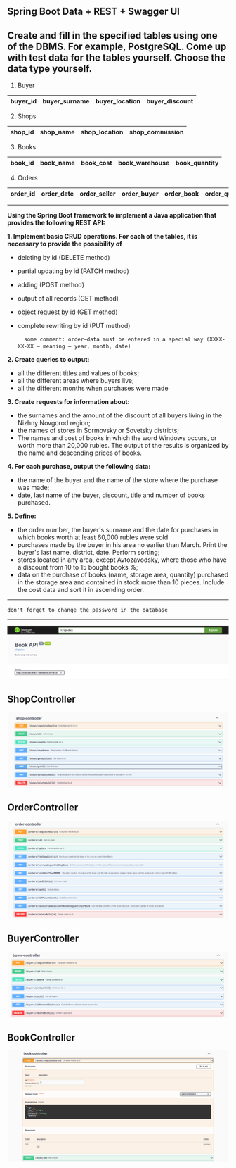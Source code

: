 Spring Boot Data + REST + Swagger UI
---
Create and fill in the specified tables using one of the DBMS. For example, PostgreSQL. Come up with test data for the tables yourself. Choose the data type yourself.
---

1. Buyer

| buyer_id | buyer_surname | buyer_location | buyer_discount |
|:--------:|:-------------:|:--------------:|:--------------:|

2. Shops

| shop_id | shop_name | shop_location | shop_commission |
|:-------:|:---------:|:-------------:|:---------------:|

3. Books

| book_id | book_name | book_cost | book_warehouse | book_quantity |
|:-------:|:---------:|:---------:|:--------------:|:-------------:|

4. Orders

| order_id | order_date | order_seller | order_buyer | order_book | order_quantity | order_sum |
|:--------:|:----------:|:------------:|:-----------:|:----------:|:--------------:|:---------:|


---
**Using the Spring Boot framework to implement a Java application that provides the following REST API:**

**1. Implement basic CRUD operations. For each of the tables, it is necessary to provide the possibility of** 

* deleting by id (DELETE method)
* partial updating by id (PATCH method)
* adding (POST method)
* output of all records (GET method) 
* object request by id (GET method)
* complete rewriting by id (PUT method)

        some comment: order–data must be entered in a special way (XXXX-XX-XX – meaning – year, month, date)

**2. Create queries to output:**
* all the different titles and values of books;
* all the different areas where buyers live;
* all the different months when purchases were made

**3. Create requests for information about:**
* the surnames and the amount of the discount of all buyers living in the Nizhny Novgorod region;
* the names of stores in Sormovsky or Sovetsky districts;
* The names and cost of books in which the word Windows occurs, or worth more than 20,000 rubles. The output of the results is organized by the name and descending prices of books.

**4. For each purchase, output the following data:**
* the name of the buyer and the name of the store where the purchase was made;
* date, last name of the buyer, discount, title and number of books purchased.

**5. Define:**
* the order number, the buyer's surname and the date for purchases in which books worth at least 60,000 rubles were sold
* purchases made by the buyer in his area no earlier than March. Print the buyer's last name, district, date. Perform sorting;
* stores located in any area, except Avtozavodsky, where those who have a discount from 10 to 15 bought books %;
* data on the purchase of books (name, storage area, quantity) purchased in the storage area and contained in stock more than 10 pieces. Include the cost data and sort it in ascending order.

---

    don't forget to change the password in the database
---
   
   
![](https://github.com/Ju1iana/netcracker.homework/blob/main/HW_6_Spring%20Boot%20Data_REST%20_Swagger%20UI/src/main/resources/swagger_images/sw_1.png)

ShopController
---
![](https://github.com/Ju1iana/netcracker.homework/blob/main/HW_6_Spring%20Boot%20Data_REST%20_Swagger%20UI/src/main/resources/swagger_images/sw_2.png)

OrderController
---
![](https://github.com/Ju1iana/netcracker.homework/blob/main/HW_6_Spring%20Boot%20Data_REST%20_Swagger%20UI/src/main/resources/swagger_images/sw_3.png)

BuyerController
---
![](https://github.com/Ju1iana/netcracker.homework/blob/main/HW_6_Spring%20Boot%20Data_REST%20_Swagger%20UI/src/main/resources/swagger_images/sw_4.png)

BookController
---
![](https://github.com/Ju1iana/netcracker.homework/blob/main/HW_6_Spring%20Boot%20Data_REST%20_Swagger%20UI/src/main/resources/swagger_images/sw_5.png)
